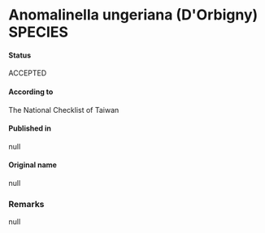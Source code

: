 Anomalinella ungeriana (D'Orbigny) SPECIES
=======

#### Status
ACCEPTED

#### According to
The National Checklist of Taiwan

#### Published in
null

#### Original name
null

### Remarks
null